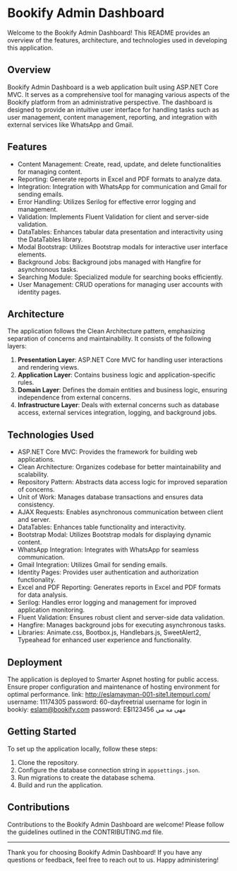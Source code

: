 # Bookify Admin Dashboard

Welcome to the Bookify Admin Dashboard! This README provides an overview of the features, architecture, and technologies used in developing this application.

## Overview

Bookify Admin Dashboard is a web application built using ASP.NET Core MVC. It serves as a comprehensive tool for managing various aspects of the Bookify platform from an administrative perspective. The dashboard is designed to provide an intuitive user interface for handling tasks such as user management, content management, reporting, and integration with external services like WhatsApp and Gmail.

## Features

- Content Management: Create, read, update, and delete functionalities for managing content.
- Reporting: Generate reports in Excel and PDF formats to analyze data.
- Integration: Integration with WhatsApp for communication and Gmail for sending emails.
- Error Handling: Utilizes Serilog for effective error logging and management.
- Validation: Implements Fluent Validation for client and server-side validation.
- DataTables: Enhances tabular data presentation and interactivity using the DataTables library.
- Modal Bootstrap: Utilizes Bootstrap modals for interactive user interface elements.
- Background Jobs: Background jobs managed with Hangfire for asynchronous tasks.
- Searching Module: Specialized module for searching books efficiently.
- User Management: CRUD operations for managing user accounts with identity pages.

## Architecture

The application follows the Clean Architecture pattern, emphasizing separation of concerns and maintainability. It consists of the following layers:

1. **Presentation Layer**: ASP.NET Core MVC for handling user interactions and rendering views.
2. **Application Layer**: Contains business logic and application-specific rules.
3. **Domain Layer**: Defines the domain entities and business logic, ensuring independence from external concerns.
4. **Infrastructure Layer**: Deals with external concerns such as database access, external services integration, logging, and background jobs.

## Technologies Used

- ASP.NET Core MVC: Provides the framework for building web applications.
- Clean Architecture: Organizes codebase for better maintainability and scalability.
- Repository Pattern: Abstracts data access logic for improved separation of concerns.
- Unit of Work: Manages database transactions and ensures data consistency.
- AJAX Requests: Enables asynchronous communication between client and server.
- DataTables: Enhances table functionality and interactivity.
- Bootstrap Modal: Utilizes Bootstrap modals for displaying dynamic content.
- WhatsApp Integration: Integrates with WhatsApp for seamless communication.
- Gmail Integration: Utilizes Gmail for sending emails.
- Identity Pages: Provides user authentication and authorization functionality.
- Excel and PDF Reporting: Generates reports in Excel and PDF formats for data analysis.
- Serilog: Handles error logging and management for improved application monitoring.
- Fluent Validation: Ensures robust client and server-side data validation.
- Hangfire: Manages background jobs for executing asynchronous tasks.
- Libraries: Animate.css, Bootbox.js, Handlebars.js, SweetAlert2, Typeahead for enhanced user experience and functionality.

## Deployment

The application is deployed to Smarter Aspnet hosting for public access. Ensure proper configuration and maintenance of hosting environment for optimal performance.
link: http://eslamayman-001-site1.itempurl.com/
username: 11174305 
password: 60-dayfreetrial
username for login in bookiy: eslam@bookify.com
password: E$l123456
مهى
مه
مي
## Getting Started

To set up the application locally, follow these steps:

1. Clone the repository.
2. Configure the database connection string in `appsettings.json`.
3. Run migrations to create the database schema.
4. Build and run the application.

## Contributions

Contributions to the Bookify Admin Dashboard are welcome! Please follow the guidelines outlined in the CONTRIBUTING.md file.

---

Thank you for choosing Bookify Admin Dashboard! If you have any questions or feedback, feel free to reach out to us. Happy administering!
